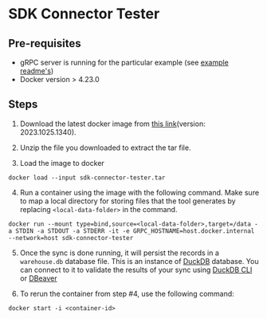 # SDK Connector Tester

## Pre-requisites
- gRPC server is running for the particular example (see [example readme's](/examples/connector/))
- Docker version > 4.23.0

## Steps

1. Download the latest docker image from [this link](https://drive.google.com/file/d/18Ml1lHcgbY9TxbOjB-ePwPkVx9N8qk4M/view?usp=drive_link)(version: 2023.1025.1340).

2. Unzip the file you downloaded to extract the tar file.

3. Load the image to docker
```
docker load --input sdk-connector-tester.tar
```

4. Run a container using the image with the following command. Make sure to map a local directory for storing files that the tool generates by replacing `<local-data-folder>` in the command. 

```
docker run --mount type=bind,source=<local-data-folder>,target=/data -a STDIN -a STDOUT -a STDERR -it -e GRPC_HOSTNAME=host.docker.internal --network=host sdk-connector-tester

```

5. Once the sync is done running, it will persist the records in a `warehouse.db` database file. This is an instance of [DuckDB](https://duckdb.org/) database. You can connect to it to validate the results of your sync using [DuckDB CLI](https://duckdb.org/docs/api/cli) or [DBeaver](https://duckdb.org/docs/guides/sql_editors/dbeaver)

6. To rerun the container from step #4, use the following command:

```
docker start -i <container-id>
```
